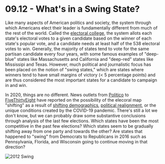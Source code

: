 # 09.12 - What's in a Swing State?

Like many aspects of American politics and society, the system through which Americans elect their leader is fundamentally different from much of the rest of the world. Called the [electoral college](https://en.wikipedia.org/wiki/United_States_Electoral_College), the system allots each state's electoral votes to a given candidate based on the winner of each state's popular vote, and a candidate needs at least half of the 538 electoral votes to win. Generally, the majority of states tend to vote for the same partisan candidate every four years, with some famous examples of "deep-blue" states like Massachusetts and California and "deep-red" states like Mississipi and Texas. However, much political and journalistic focus has been placed on the notion of "swing states," which are states where winners tend to have small margins of victory (< 5 percentage points) and are thus considered the most important states for a candidate to campaign in and win. 

In 2020, things are no different. News outlets from [Politico](https://www.politico.com/news/2020/09/08/swing-states-2020-presidential-election-409000) to [FiveThirtyEight](https://projects.fivethirtyeight.com/swing-states-2020-election/) have reported on the possibility of the elecoral map "shifting" as a result of [shifting demographics](https://www.theatlantic.com/politics/archive/2019/10/swing-state-demographics-2020-presidential-election-the-politics-daily/600706/), [political realignment](https://www.theatlantic.com/ideas/archive/2019/04/will-2020-bring-realignment-left/586624/), or the unique conditions created by the COVID-19 pandemic. There's still a lot we don't know, but we can probably draw some substantive conclusions through analysis of the last few elections. Which states have been the most competitive in the past few elections? Which states seem to be gradually shifting away from one party and towards the other? Are states that happened to "swing" from Democrats to Republicans in 2016 such as Pennsylvania, Florida, and Wisconsin going to continue moving in that direction? 

![2012 Swing](2012_swing.png)
